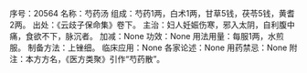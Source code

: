 序号：20564
名称：芍药汤
组成：芍药1两，白术1两，甘草5钱，茯苓5钱，黄耆2两。
出处：《云歧子保命集》卷下。
主治：妇人妊娠伤寒，邪入太阴，自利腹中痛，食欲不下，脉沉者。
加减：None
功效：None
用法用量：每服1两，水煎服。
制备方法：上锉细。
临床应用：None
各家论述：None
用药禁忌：None
附注：本方方名，《医方类聚》引作“芍药散”。
